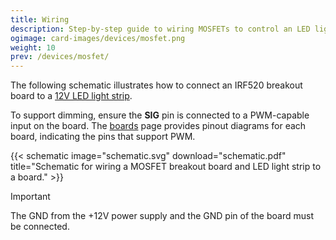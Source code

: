 ```yaml
---
title: Wiring
description: Step-by-step guide to wiring MOSFETs to control an LED light strip.
ogimage: card-images/devices/mosfet.png
weight: 10
prev: /devices/mosfet/
---
```


The following schematic illustrates how to connect an IRF520 breakout board to a [12V LED light strip](https://www.amazon.com/gp/product/B0DFWCD97Z).

To support dimming, ensure the **SIG** pin is connected to a PWM-capable input on the board. The [boards](/boards/) page provides pinout diagrams for each board, indicating the pins that support PWM.

{{< schematic image="schematic.svg" download="schematic.pdf" title="Schematic for wiring a MOSFET breakout board and LED light strip to a board." >}}

> [!IMPORTANT]
> The GND from the +12V power supply and the GND pin of the board must be connected.

